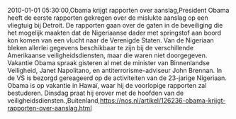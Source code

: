 2010-01-01 05:30:00,Obama krijgt rapporten over aanslag,President Obama heeft de eerste rapporten gekregen over de mislukte aanslag op een vliegtuig bij Detroit. De rapporten gaan over de gaten in de beveiliging die het mogelijk maakten dat de Nigeriaanse dader met springstof aan boord kon komen van een vlucht naar de Verenigde Staten. Van de Nigeriaan bleken allerlei gegevens beschikbaar te zijn bij de verschillende Amerikaanse veiligheidsdiensten, maar die waren niet doorgegeven. Vakantie Obama spraak gisteren al met de minister van Binnenlandse Veiligheid, Janet Napolitano, en antiterrorisme-adviseur John Brennan. In de VS is bezorgd gereageerd op de activiteiten van de 23-jarige Nigeriaan. Obama is op vakantie in Hawaï, waar hij de voorlopige rapporten zal bestuderen. Dinsdag praat hij erover met de hoofden van de veiligheidsdiensten.,Buitenland,https://nos.nl/artikel/126236-obama-krijgt-rapporten-over-aanslag.html